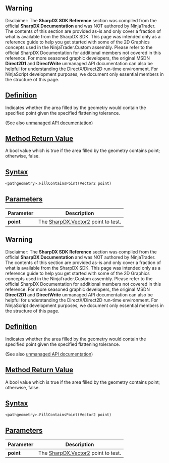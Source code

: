 ## Warning

Disclaimer: The **SharpDX SDK Reference** section was compiled from the official **SharpDX Documentation** and was NOT authored by NinjaTrader. The contents of this section are provided as-is and only cover a fraction of what is available from the SharpDX SDK. This page was intended only as a reference guide to help you get started with some of the 2D Graphics concepts used in the NinjaTrader.Custom assembly. Please refer to the official SharpDX Documentation for additional members not covered in this reference. For more seasoned graphic developers, the original MSDN **Direct2D1** and **DirectWrite** unmanaged API documentation can also be helpful for understanding the DirectX/Direct2D run-time environment. For NinjaScript development purposes, we document only essential members in the structure of this page.

## [Definition](https://developer.ninjatrader.com/docs/desktop/sharpdx_direct2d1_pathgeometry_fillcontainspoint\#definition)

Indicates whether the area filled by the geometry would contain the specified point given the specified flattening tolerance.

(See also [unmanaged API documentation](http://msdn.microsoft.com/en-us/library/dd316687.aspx))

## [Method Return Value](https://developer.ninjatrader.com/docs/desktop/sharpdx_direct2d1_pathgeometry_fillcontainspoint\#method-return-value)

A bool value which is true if the area filled by the geometry contains point; otherwise, false.

## [Syntax](https://developer.ninjatrader.com/docs/desktop/sharpdx_direct2d1_pathgeometry_fillcontainspoint\#syntax)

`<pathgeometry>.FillContainsPoint(Vector2 point)`

## [Parameters](https://developer.ninjatrader.com/docs/desktop/sharpdx_direct2d1_pathgeometry_fillcontainspoint\#parameters)

| Parameter | Description |
| --- | --- |
| **point** | The [SharpDX.Vector2](https://developer.ninjatrader.com/docs/desktop/sharpdx_vector2) point to test. |

## Warning

Disclaimer: The **SharpDX SDK Reference** section was compiled from the official **SharpDX Documentation** and was NOT authored by NinjaTrader. The contents of this section are provided as-is and only cover a fraction of what is available from the SharpDX SDK. This page was intended only as a reference guide to help you get started with some of the 2D Graphics concepts used in the NinjaTrader.Custom assembly. Please refer to the official SharpDX Documentation for additional members not covered in this reference. For more seasoned graphic developers, the original MSDN **Direct2D1** and **DirectWrite** unmanaged API documentation can also be helpful for understanding the DirectX/Direct2D run-time environment. For NinjaScript development purposes, we document only essential members in the structure of this page.

## [Definition](https://developer.ninjatrader.com/docs/desktop/sharpdx_direct2d1_pathgeometry_fillcontainspoint\#definition)

Indicates whether the area filled by the geometry would contain the specified point given the specified flattening tolerance.

(See also [unmanaged API documentation](http://msdn.microsoft.com/en-us/library/dd316687.aspx))

## [Method Return Value](https://developer.ninjatrader.com/docs/desktop/sharpdx_direct2d1_pathgeometry_fillcontainspoint\#method-return-value)

A bool value which is true if the area filled by the geometry contains point; otherwise, false.

## [Syntax](https://developer.ninjatrader.com/docs/desktop/sharpdx_direct2d1_pathgeometry_fillcontainspoint\#syntax)

`<pathgeometry>.FillContainsPoint(Vector2 point)`

## [Parameters](https://developer.ninjatrader.com/docs/desktop/sharpdx_direct2d1_pathgeometry_fillcontainspoint\#parameters)

| Parameter | Description |
| --- | --- |
| **point** | The [SharpDX.Vector2](https://developer.ninjatrader.com/docs/desktop/sharpdx_vector2) point to test. |